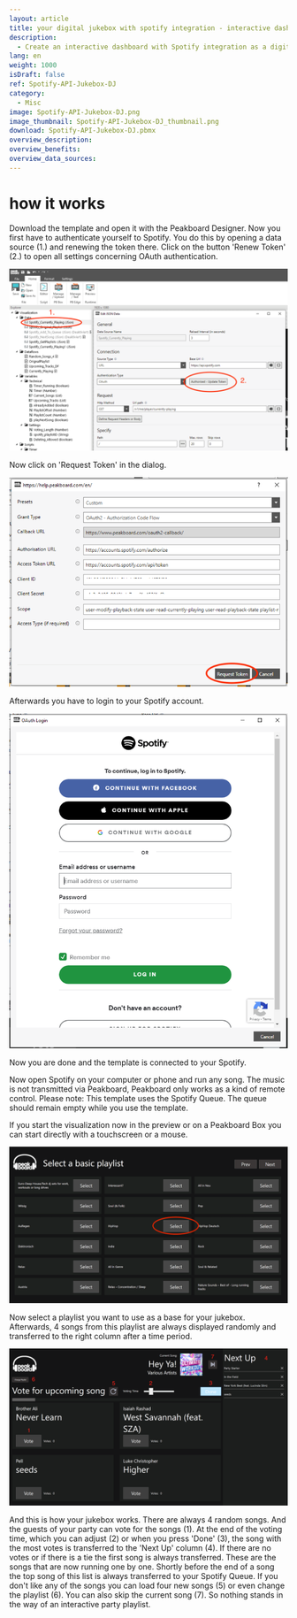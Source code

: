 ```yaml
---
layout: article
title: your digital jukebox with spotify integration - interactive dashboard
description: 
  - Create an interactive dashboard with Spotify integration as a digital jukebox! Use this template and the Spotify API to turn your Spotify Account into a social jukebox.  Simply connect any Spotify account and transfer the visualization onto your Peakboard Box. Now use a touchscreen of your choice or a mouse, to let your guests or customers pick the next song. Create the perfect playlist for your party by placing this interactive and social party gag next to the dancefloor or right at the bar.
lang: en
weight: 1000
isDraft: false
ref: Spotify-API-Jukebox-DJ
category:
  - Misc
image: Spotify-API-Jukebox-DJ.png
image_thumbnail: Spotify-API-Jukebox-DJ_thumbnail.png
download: Spotify-API-Jukebox-DJ.pbmx
overview_description:
overview_benefits:
overview_data_sources:
---
```

# how it works

Download the template and open it with the Peakboard Designer. Now you first have to authenticate yourself to Spotify. You do this by opening a data source (1.) and renewing the token there. Click on the button 'Renew Token' (2.) to open all settings concerning OAuth authentication. 

![](img/update-spotify-datasource.png)

Now click on 'Request Token' in the dialog.

![](img/request-spotify-token.png)

Afterwards you have to login to your Spotify account.

![](img/login-to-spotify.png)

Now you are done and the template is connected to your Spotify.

Now open Spotify on your computer or phone and run any song. The music is not transmitted via Peakboard, Peakboard only works as a kind of remote control. Please note: This template uses the Spotify Queue. The queue should remain empty while you use the template.

If you start the visualization now in the preview or on a Peakboard Box you can start directly with a touchscreen or a mouse.

![](img/select-spotify-playlist.png)

Now select a playlist you want to use as a base for your jukebox. Afterwards, 4 songs from this playlist are always displayed randomly and transferred to the right column after a time period.

![](img/jukebox-active.png)

And this is how your jukebox works. There are always 4 random songs. And the guests of your party can vote for the songs (1). At the end of the voting time, which you can adjust (2) or when you press 'Done' (3), the song with the most votes is transferred to the 'Next Up' column (4). If there are no votes or if there is a tie the first song is always transferred. These are the songs that are now running one by one. Shortly before the end of a song the top song of this list is always transferred to your Spotify Queue. If you don't like any of the songs you can load four new songs (5) or even change the playlist (6). You can also skip the current song (7). So nothing stands in the way of an interactive party playlist.
